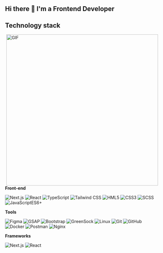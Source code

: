 ## Hi there 👋 I'm a Frontend Developer

## Technology stack

<img align="right" alt="GIF" src="https://media2.giphy.com/media/v1.Y2lkPTc5MGI3NjExMHpyMnZmM2d5c2pzb3Y2YmNleW5vamtwemRwNTRhZnE1aWUxcnJ5diZlcD12MV9pbnRlcm5hbF9naWZfYnlfaWQmY3Q9Zw/jBOOXxSJfG8kqMxT11/giphy.gif" width="500" height="500" />


**Front-end**

![Next.js](https://img.shields.io/badge/-Next-black?style=flat-square&logo=nextdotjs)
![React](https://img.shields.io/badge/-React-black?style=flat-square&logo=react)
![TypeScript](https://img.shields.io/badge/TypeScript-black?style=flat-square&logo=typescript)
![Tailwind CSS](https://img.shields.io/badge/-TailwindCSS-black?style=flat-square&logo=tailwindcss)
![HML5](https://img.shields.io/badge/-HTML5-black?style=flat-square&logo=html5)
![CSS3](https://img.shields.io/badge/-CSS3-black?style=flat-square&logo=css)
![SCSS](https://img.shields.io/badge/-SCSS-black?style=flat-square&logo=sass&logoColor=white)
![JavaScriptES6+](https://img.shields.io/badge/-JavaScriptES6+-black?style=flat-square&logo=javascript)


**Tools**

![Figma](https://img.shields.io/badge/-Figma-black?style=flat-square&logo=figma)
![GSAP](https://img.shields.io/badge/-GSAP-green?style=flat-square&logo=gsap&logoColor=white)
![Bootstrap](https://img.shields.io/badge/-Bootstrap-pink?style=flat-square&logo=bootstrap&logoColor=white)
![GreenSock](https://img.shields.io/badge/-GreenSock-green?style=flat-square&logo=greensock&logoColor=white)
![Linux](https://img.shields.io/badge/Linux-black?style=flat-square&logo=linux)
![Git](https://img.shields.io/badge/-Git-black?style=flat-square&logo=git)
![GitHub](https://img.shields.io/badge/-GitHub-181717?style=flat-square&logo=github)
![Docker](https://img.shields.io/badge/-Docker-46a2f1?style=flat-square&logo=docker&logoColor=white)
![Postman](https://img.shields.io/badge/Postman-FCA121?style=flat-square&logo=postman)
![Nginx](https://img.shields.io/badge/-Nginx-009639?style=flat-square&logo=nginx&logoColor=white)

**Frameworks**

![Next.js](https://img.shields.io/badge/-Next-black?style=flat-square&logo=nextdotjs)
![React](https://img.shields.io/badge/-React-black?style=flat-square&logo=react)
